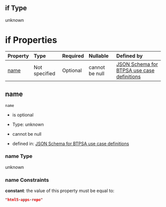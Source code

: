 ## if Type

unknown

# if Properties

| Property      | Type          | Required | Nullable       | Defined by                                                                                                                                                                                                        |
| :------------ | :------------ | :------- | :------------- | :---------------------------------------------------------------------------------------------------------------------------------------------------------------------------------------------------------------- |
| [name](#name) | Not specified | Optional | cannot be null | [JSON Schema for BTPSA use case definitions](btpsa-usecase-properties-services-items-allof-1-then-allof-44-if-properties-name.md "undefined#/properties/services/items/allOf/1/then/allOf/44/if/properties/name") |

## name



`name`

*   is optional

*   Type: unknown

*   cannot be null

*   defined in: [JSON Schema for BTPSA use case definitions](btpsa-usecase-properties-services-items-allof-1-then-allof-44-if-properties-name.md "undefined#/properties/services/items/allOf/1/then/allOf/44/if/properties/name")

### name Type

unknown

### name Constraints

**constant**: the value of this property must be equal to:

```json
"html5-apps-repo"
```
